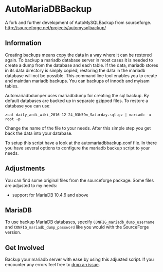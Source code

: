 AutoMariaDBBackup
===============
 A fork and further development of AutoMySQLBackup from sourceforge. http://sourceforge.net/projects/automysqlbackup/

Information
-----------

Creating backups means copy the data in a way where it can be restored again. To backup a mariadb database server in most cases it is needed to create a dump from the database and each table. If the data, mariadb stores in its data directory is simply copied, restoring the data in the mariadb database will not be possible. This command line tool enables you to create and maintian mariadb backups. You can backups of innodb and myisam tables.

Automariadbdumper uses mariadbdump for creating the sql backup. By default databases are backed up in separate gzipped files. To restore a database you can use:

```
zcat daily_andi_wiki_2016-12-24_03h59m_Saturday.sql.gz | mariadb -u root -p
```

Change the name of the file to your needs. After this simple step you get back the data into your database.

To setup this script have a look at the automariadbbackup.conf file. In there you have several options to configure the mariadb backup script to your needs.

Adjustments
-----------

You can find some original files from the sourceforge package. Some files are adjusted to my needs:
- support for MariaDB 10.4.6 and above


MariaDB
-------
To use backup MariaDB databases, specify `CONFIG_mariadb_dump_username` and `CONFIG_mariadb_dump_password` like you would with the SourceForge version.

Get Involved
------------
Backup your mariadb server with ease by using this adjusted script. If you encounter any errors feel free to [drop an issue](https://github.com/official_tisao/AutoMariaDBBackup/issues/new). 
